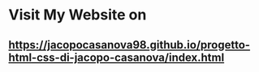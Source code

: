 # Visit My Website on

## https://jacopocasanova98.github.io/progetto-html-css-di-jacopo-casanova/index.html
